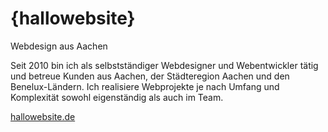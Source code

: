 # {hallowebsite}
Webdesign aus Aachen

Seit 2010 bin ich als selbstständiger Webdesigner und Webentwickler tätig und betreue Kunden aus Aachen, der Städteregion Aachen und den Benelux-Ländern. Ich realisiere Webprojekte je nach Umfang und Komplexität sowohl eigenständig als auch im Team.

[hallowebsite.de](https://hallowebsite.de/)
